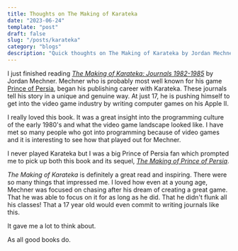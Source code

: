 ```yaml
---
title: Thoughts on The Making of Karateka 
date: "2023-06-24"
template: "post"
draft: false
slug: "/posts/karateka"
category: "blogs"
description: "Quick thoughts on The Making of Karateka by Jordan Mechner."
---
```


I just finished reading [*The Making of Karateka: Journals 1982-1985*](https://www.jordanmechner.com/en/books/the-making-of-karateka/) by Jordan Mechner.
Mechner who is probably most well known for his game [Prince of Persia](https://archive.org/details/prince_of_persia_1990), began his
publishing career with Karateka.  These journals tell his story in a unique and genuine way.  At just 17, he is pushing himself to get into the video game industry by writing computer games on his Apple II.  

I really loved this book.  It was a great insight into the programming culture of the early 1980's and what the video game landscape looked like.  I have met so many people who got into programming because of video games and it is interesting to see how that played out for Mechner.

I never played Karateka but I was a big Prince of Persia fan which prompted me to pick up both this book and its sequel, [*The Making of Prince of Persia*](https://www.jordanmechner.com/en/books/journals/).

*The Making of Karateka* is definitely a great read and inspiring.  There were so many things that impressed me.  I loved how even at a young age, Mechner was focused on chasing after his dream of creating a great game.  That he was able to focus on it for as long as he did.  That he didn't flunk all his classes!  That a 17 year old would even commit to writing journals like this.

It gave me a lot to think about.

As all good books do.